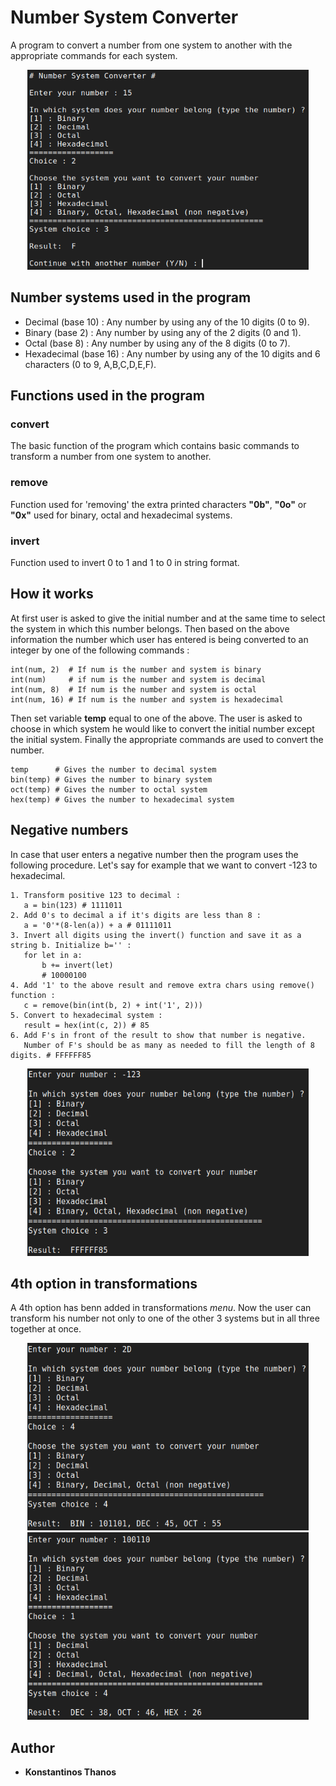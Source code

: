 # Number System Converter
A program to convert a number from one system to another with the appropriate commands for each system.

<p align="center">
  <img width="450" height="320" src="imgs/nsc.png">
</p>

##  Number systems used in the program
* Decimal (base 10) : Any number by using any of the 10 digits (0 to 9).
* Binary (base 2)  : Any number by using any of the 2 digits (0 and 1).
* Octal (base 8)  : Any number by using any of the 8 digits (0 to 7).
* Hexadecimal (base 16) : Any number by using any of the 10 digits and 6 characters (0 to 9, A,B,C,D,E,F).

## Functions used in the program
### convert
The basic function of the program which contains basic commands to transform a number from one system to another.

### remove
Function used for 'removing' the extra printed characters **"0b"**, **"0o"** or **"0x"** used for binary, octal and hexadecimal systems.

### invert
Function used to invert 0 to 1 and 1 to 0 in string format.

## How it works
At first user is asked to give the initial number and at the same time to select the system in which this number belongs.
Then based on the above information the number which user has entered is being converted to an integer by one of the following commands : 
```
int(num, 2)  # If num is the number and system is binary
int(num)     # if num is the number and system is decimal
int(num, 8)  # If num is the number and system is octal
int(num, 16) # If num is the number and system is hexadecimal
```
Then set variable **temp** equal to one of the above.
The user is asked to choose in which system he would like to convert the initial number except the initial system.
Finally the appropriate commands are used to convert the number.
```
temp      # Gives the number to decimal system
bin(temp) # Gives the number to binary system
oct(temp) # Gives the number to octal system
hex(temp) # Gives the number to hexadecimal system
```

## Negative numbers
In case that user enters a negative number then the program uses the following procedure. 
Let's say for example that we want to convert -123 to hexadecimal.
```
1. Transform positive 123 to decimal : 
   a = bin(123) # 1111011
2. Add 0's to decimal a if it's digits are less than 8 : 
   a = '0'*(8-len(a)) + a # 01111011
3. Invert all digits using the invert() function and save it as a string b. Initialize b='' : 
   for let in a:
       b += invert(let)
       # 10000100
4. Add '1' to the above result and remove extra chars using remove() function : 
   c = remove(bin(int(b, 2) + int('1', 2)))
5. Convert to hexadecimal system : 
   result = hex(int(c, 2)) # 85
6. Add F's in front of the result to show that number is negative.
   Number of F's should be as many as needed to fill the length of 8 digits. # FFFFFF85
```
<p align="center">
  <img width="450" height="300" src="imgs/negative.png">
</p>

## 4th option in transformations
A 4th option has benn added in transformations *menu*. Now the user can transform his number not only to one of the other 3 systems but in all three together at once.

<p align="center">
  <img width="450" height="300" src="imgs/all1.png">
  <img width="450" height="300" src="imgs/all2.png">
</p>

## Author
* **Konstantinos Thanos**
